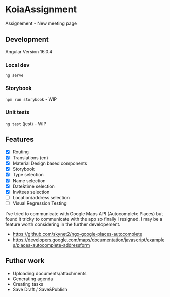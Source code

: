 # KoiaAssignment

Assignement - New meeting page

## Development

Angular Version 16.0.4

### Local dev

`ng serve`

### Storybook

`npm run storybook` - WIP

### Unit tests

`ng test` (jest) - WIP

## Features

- [x] Routing
- [x] Translations (en)
- [x] Material Design based components
- [x] Storybook
- [x] Type selection
- [x] Name selection
- [x] Date&time selection
- [x] Invitees selection
- [ ] Location/address selection
- [ ] Visual Regression Testing

I've tried to communicate with Google Maps API (Autocomplete Places) but found it tricky to communicate with the app so finally I resigned. I may be a feature worth considering in the further developement. 
- https://github.com/skynet2/ngx-google-places-autocomplete
- https://developers.google.com/maps/documentation/javascript/examples/places-autocomplete-addressform

## Futher work

- Uploading documents/attachments
- Generating agenda
- Creating tasks
- Save Draft / Save&Publish
